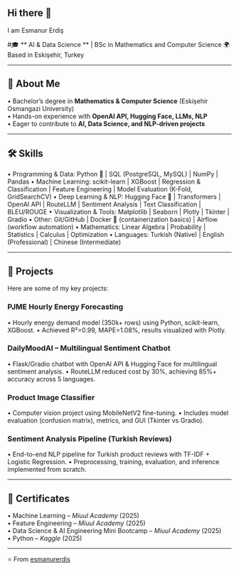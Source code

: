 ## Hi there 👋
I am Esmanur Erdiş  

#🎓 ** AI & Data Science ** | BSc in Mathematics and Computer Science
🌍 Based in Eskişehir, Turkey  

---

## 🔹 About Me
• Bachelor’s degree in **Mathematics & Computer Science** (Eskişehir Osmangazi University)  
• Hands-on experience with **OpenAI API, Hugging Face, LLMs, NLP**  
• Eager to contribute to **AI, Data Science, and NLP-driven projects**  

---

## 🛠️ Skills
• Programming & Data: Python 🐍 | SQL (PostgreSQL, MySQL) | NumPy | Pandas
• Machine Learning: scikit-learn | XGBoost | Regression & Classification | Feature Engineering | Model Evaluation (K-Fold, GridSearchCV)
• Deep Learning & NLP: Hugging Face 🤗 | Transformers | OpenAI API | RouteLLM | Sentiment Analysis | Text Classification | BLEU/ROUGE
• Visualization & Tools: Matplotlib | Seaborn | Plotly | Tkinter | Gradio
• Other: Git/GitHub | Docker 🐳 (containerization basics) | Airflow (workflow automation)
• Mathematics: Linear Algebra | Probability | Statistics | Calculus | Optimization
• Languages: Turkish (Native) | English (Professional) | Chinese (Intermediate)


---
## 📂 Projects

Here are some of my key projects:

### PJME Hourly Energy Forecasting

• Hourly energy demand model (350k+ rows) using Python, scikit-learn, XGBoost.
• Achieved R²=0.99, MAPE=1.08%, results visualized with Plotly.

### DailyMoodAI – Multilingual Sentiment Chatbot

• Flask/Gradio chatbot with OpenAI API & Hugging Face for multilingual sentiment analysis.
• RouteLLM reduced cost by 30%, achieving 85%+ accuracy across 5 languages.

### Product Image Classifier

• Computer vision project using MobileNetV2 fine-tuning.
• Includes model evaluation (confusion matrix), metrics, and GUI (Tkinter vs Gradio).

### Sentiment Analysis Pipeline (Turkish Reviews)

• End-to-end NLP pipeline for Turkish product reviews with TF-IDF + Logistic Regression.
• Preprocessing, training, evaluation, and inference implemented from scratch.

---

## 📜 Certificates
• Machine Learning – *Miuul Academy* (2025)  
• Feature Engineering – *Miuul Academy* (2025)  
• Data Science & AI Engineering Mini Bootcamp – *Miuul Academy* (2025)  
• Python – *Kaggle* (2025)  

---

⭐️ From [esmanurerdis](https://github.com/esmanurerdis)

